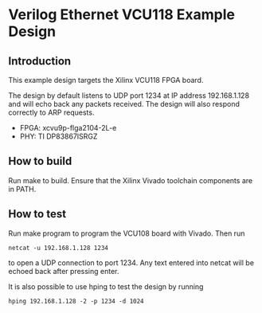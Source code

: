 # Verilog Ethernet VCU118 Example Design

## Introduction

This example design targets the Xilinx VCU118 FPGA board.

The design by default listens to UDP port 1234 at IP address 192.168.1.128 and
will echo back any packets received.  The design will also respond correctly
to ARP requests.  

*  FPGA: xcvu9p-flga2104-2L-e
*  PHY: TI DP83867ISRGZ

## How to build

Run make to build.  Ensure that the Xilinx Vivado toolchain components are
in PATH.  

## How to test

Run make program to program the VCU108 board with Vivado.  Then run

    netcat -u 192.168.1.128 1234

to open a UDP connection to port 1234.  Any text entered into netcat will be
echoed back after pressing enter.

It is also possible to use hping to test the design by running

    hping 192.168.1.128 -2 -p 1234 -d 1024
